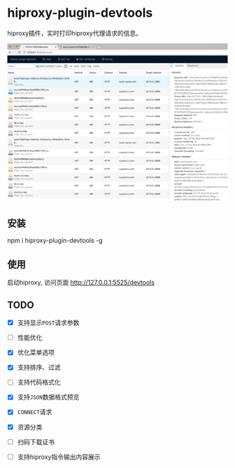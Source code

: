 # hiproxy-plugin-devtools

 hiproxy插件，实时打印hiproxy代理请求的信息。

 ![](https://github.com/hiproxy/hiproxy-plugin-devtools/blob/master/demo.jpg)
 
 
## 安装

 npm i hiproxy-plugin-devtools -g
 
 
## 使用

 启动hiproxy, 访问页面 http://127.0.0.1:5525/devtools

## TODO

- [x] 支持显示`POST`请求参数
- [ ] 性能优化
- [x] 优化菜单选项
- [x] 支持排序、过滤
- [ ] 支持代码格式化
- [x] 支持`JSON`数据格式预览
- [x] `CONNECT`请求
- [x] 资源分类
- [ ] 扫码下载证书
- [ ] 支持hiproxy指令输出内容展示


